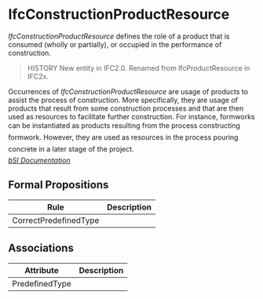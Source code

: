 IfcConstructionProductResource
==============================
_IfcConstructionProductResource_ defines the role of a product that is
consumed (wholly or partially), or occupied in the performance of
construction.  
  
> HISTORY  New entity in IFC2.0. Renamed from IfcProductResource in IFC2x.  
  
Occurrences of _IfcConstructionProductResource_ are usage of products to
assist the process of construction. More specifically, they are usage of
products that result from some construction processes and that are then used
as resources to facilitate further construction. For instance, formworks can
be instantiated as products resulting from the process constructing
formwork. However, they are used as resources in the process pouring
concrete in a later stage of the project.  
[ _bSI
Documentation_](https://standards.buildingsmart.org/IFC/DEV/IFC4_2/FINAL/HTML/schema/ifcconstructionmgmtdomain/lexical/ifcconstructionproductresource.htm)


Formal Propositions
-------------------
| Rule                  | Description   |
|-----------------------|---------------|
| CorrectPredefinedType |               |

Associations
------------
| Attribute      | Description   |
|----------------|---------------|
| PredefinedType |               |

